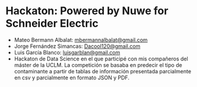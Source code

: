 # Hackaton: Powered by Nuwe for Schneider Electric
* Mateo Bermann Albalat: mbermannalbalat@gmail.com
* Jorge Fernández Simancas: Dacool120@gmail.com
* Luis García Blanco: luisgarblan@gmail.com
* Hackaton de Data Science en el que participé con mis compañeros del máster de la UCLM. La competición se basaba en predecir el tipo de contaminante a partir de tablas de información presentada parcialmente en csv y parcialmente en formato JSON y PDF.
